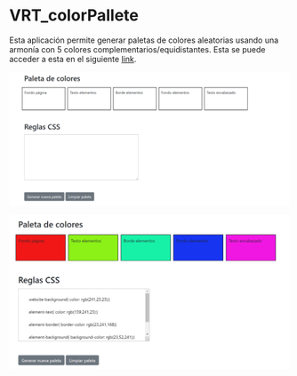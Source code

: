 # VRT_colorPallete

Esta aplicación permite generar paletas de colores aleatorias usando una armonía con 5 colores complementarios/equidistantes. 
Esta se puede acceder a esta en el siguiente [link](https://amespinosa11.github.io/VRT_colorPallete/).

![alt-text](https://github.com/amespinosa11/VRT_Reporter_Front/blob/master/images/ColorPallete.1.PNG)

![alt-text](https://github.com/amespinosa11/VRT_Reporter_Front/blob/master/images/ColorPallete.2.PNG)
